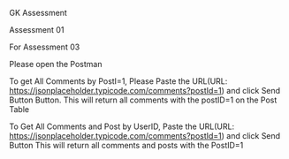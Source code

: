 GK Assessment

Assessment 01


For Assessment 03

Please open the Postman

To get All Comments by PostI=1, Please Paste the URL(URL: https://jsonplaceholder.typicode.com/comments?postId=1) and click Send Button Button.
This will return all comments with the postID=1 on the Post Table 


To Get All Comments and Post by UserID, Paste the URL(URL: https://jsonplaceholder.typicode.com/comments?postId=1) and click Send Button
This will return all comments and posts with the PostID=1





